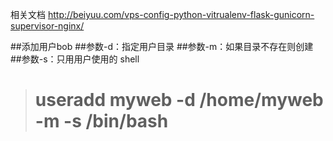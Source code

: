 
相关文档
http://beiyuu.com/vps-config-python-vitrualenv-flask-gunicorn-supervisor-nginx/

##添加用户bob
##参数-d：指定用户目录
##参数-m：如果目录不存在则创建
##参数-s：只用用户使用的 shell

> # useradd myweb -d /home/myweb -m -s /bin/bash



